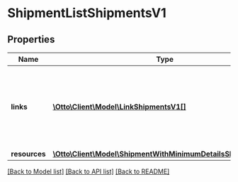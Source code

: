 # ShipmentListShipmentsV1

## Properties
Name | Type | Description | Notes
------------ | ------------- | ------------- | -------------
**links** | [**\Otto\Client\Model\LinkShipmentsV1[]**](LinkShipmentsV1.md) | Contains one single link, which can be used as pointer for Cursor-based pagination. | [optional] 
**resources** | [**\Otto\Client\Model\ShipmentWithMinimumDetailsShipmentsV1[]**](ShipmentWithMinimumDetailsShipmentsV1.md) |  | [optional] 

[[Back to Model list]](../../README.md#documentation-for-models) [[Back to API list]](../../README.md#documentation-for-api-endpoints) [[Back to README]](../../README.md)


